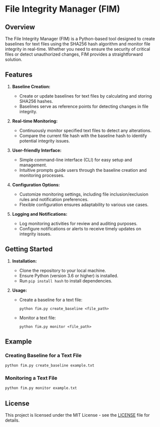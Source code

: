 # File Integrity Manager (FIM)

## Overview

The File Integrity Manager (FIM) is a Python-based tool designed to create baselines for text files using the SHA256 hash algorithm and monitor file integrity in real-time. Whether you need to ensure the security of critical files or detect unauthorized changes, FIM provides a straightforward solution.

## Features

1. **Baseline Creation:**
   - Create or update baselines for text files by calculating and storing SHA256 hashes.
   - Baselines serve as reference points for detecting changes in file integrity.

2. **Real-time Monitoring:**
   - Continuously monitor specified text files to detect any alterations.
   - Compare the current file hash with the baseline hash to identify potential integrity issues.

3. **User-friendly Interface:**
   - Simple command-line interface (CLI) for easy setup and management.
   - Intuitive prompts guide users through the baseline creation and monitoring processes.

4. **Configuration Options:**
   - Customize monitoring settings, including file inclusion/exclusion rules and notification preferences.
   - Flexible configuration ensures adaptability to various use cases.

5. **Logging and Notifications:**
   - Log monitoring activities for review and auditing purposes.
   - Configure notifications or alerts to receive timely updates on integrity issues.

## Getting Started

1. **Installation:**
   - Clone the repository to your local machine.
   - Ensure Python (version 3.6 or higher) is installed.
   - Run `pip install hash` to install dependencies.

2. **Usage:**
   - Create a baseline for a text file:
     ```
     python fim.py create_baseline <file_path>
     ```
   - Monitor a text file:
     ```
     python fim.py monitor <file_path>
     ```

## Example

### Creating Baseline for a Text File

```bash
python fim.py create_baseline example.txt
```

### Monitoring a Text File

```bash
python fim.py monitor example.txt
```

## License

This project is licensed under the MIT License - see the [LICENSE](LICENSE) file for details.
